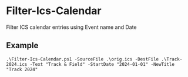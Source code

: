 # Filter-Ics-Calendar
Filter ICS calendar entries using Event name and Date

## Example
```shell
.\Filter-Ics-Calendar.ps1 -SourceFile .\orig.ics -DestFile .\Track-2024.ics -Text "Track & Field" -StartDate "2024-01-01" -NewTitle "Track 2024"
```